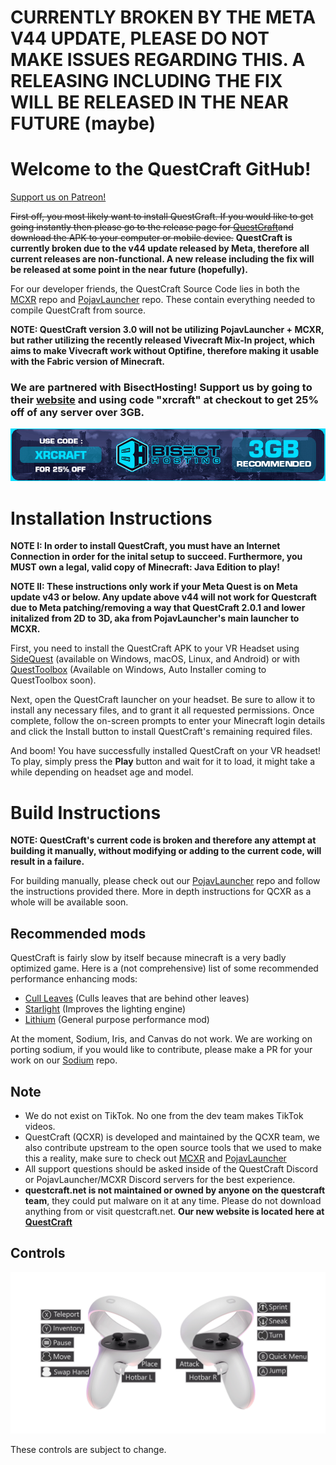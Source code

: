 # CURRENTLY BROKEN BY THE META V44 UPDATE, PLEASE DO NOT MAKE ISSUES REGARDING THIS. A RELEASING INCLUDING THE FIX WILL BE RELEASED IN THE NEAR FUTURE (maybe)

# Welcome to the QuestCraft GitHub!
[Support us on Patreon!](https://patreon.com/QuestCraftXR)

~~First off, you most likely want to install QuestCraft. If you would like to get going instantly then please go to the release page for [QuestCraft](https://github.com/QuestCraftPlusPlus/QuestCraft/releases/latest)and download the APK to your computer or mobile device.~~ **QuestCraft is currently broken due to the v44 update released by Meta, therefore all current releases are non-functional. A new release including the fix will be released at some point in the near future (hopefully).**

For our developer friends, the QuestCraft Source Code lies in both the [MCXR](https://github.com/QuestCraftPlusPlus/MCXR) repo and [PojavLauncher](https://github.com/QuestCraftPlusPlus/PojavLauncher) repo. These contain everything needed to compile QuestCraft from source.

**NOTE: QuestCraft version 3.0 will not be utilizing PojavLauncher + MCXR, but rather utilizing the recently released Vivecraft Mix-In project, which aims to make Vivecraft work without Optifine, therefore making it usable with the Fabric version of Minecraft.**

### We are partnered with BisectHosting! Support us by going to their [website](https://bisecthosting.com/xrcraft) and using code "xrcraft" at checkout to get 25% off of any server over 3GB.

![sponsor image](/partnerimage.png)
# Installation Instructions

**NOTE I: In order to install QuestCraft, you must have an Internet Connection in order for the inital setup to succeed. Furthermore, you MUST own a legal, valid copy of Minecraft: Java Edition to play!**

**NOTE II: These instructions only work if your Meta Quest is on Meta update v43 or below. Any update above v44 will not work for Questcraft due to Meta patching/removing a way that QuestCraft 2.0.1 and lower initalized from 2D to 3D, aka from PojavLauncher's main launcher to MCXR.**

First, you need to install the QuestCraft APK to your VR Headset using [SideQuest](https://sidequestvr.com) (available on Windows, macOS, Linux, and Android) or with [QuestToolbox](https://github.com/mitchv2020/QuestToolbox) (Available on Windows, Auto Installer coming to QuestToolbox soon).

Next, open the QuestCraft launcher on your headset. Be sure to allow it to install any necessary files, and to grant it all requested permissions. Once complete, follow the on-screen prompts to enter your Minecraft login details and click the Install button to install QuestCraft's remaining required files.

And boom! You have successfully installed QuestCraft on your VR headset! To play, simply press the **Play** button and wait for it to load, it might take a while depending on headset age and model.

# Build Instructions

**NOTE: QuestCraft's current code is broken and therefore any attempt at building it manually, without modifying or adding to the current code, will result in a failure.**

For building manually, please check out our [PojavLauncher](https://github.com/QuestCraftPlusPlus/PojavLauncher) repo and follow the instructions provided there. More in depth instructions for QCXR as a whole will be available soon.


## Recommended mods

QuestCraft is fairly slow by itself because minecraft is a very badly optimized game. Here is a (not comprehensive) list of some recommended performance enhancing mods:
- [Cull Leaves](https://curseforge.com/minecraft/mc-mods/cull-leaves) (Culls leaves that are behind other leaves)
- [Starlight](https://curseforge.com/minecraft/mc-mods/starlight) (Improves the lighting engine)
- [Lithium](https://www.curseforge.com/minecraft/mc-mods/lithium) (General purpose performance mod)

At the moment, Sodium, Iris, and Canvas do not work. We are working on porting sodium, if you would like to contribute, please make a PR for your work on our [Sodium](https://github.com/QuestCraftPlusPlus/sodium-fabric) repo.

## Note
- We do not exist on TikTok. No one from the dev team makes TikTok videos. 
- QuestCraft (QCXR) is developed and maintained by the QCXR team, we also contribute upstream to the open source tools that we used to make this a reality, make sure to check out [MCXR](https://github.com/Sorenon/MCXR) and [PojavLauncher](https://github.com/PojavLauncherTeam/PojavLauncher)
- All support questions should be asked inside of the QuestCraft Discord or PojavLauncher/MCXR Discord servers for the best experience.
- **questcraft.net is not maintained or owned by anyone on the questcraft team**, they could put malware on it at any time. Please do not download anything from or visit questcraft.net. **Our new website is located here at [QuestCraft](https://questcraft.org/)**

## Controls

![There's supposed to be controls here](/Control.png)

These controls are subject to change.
